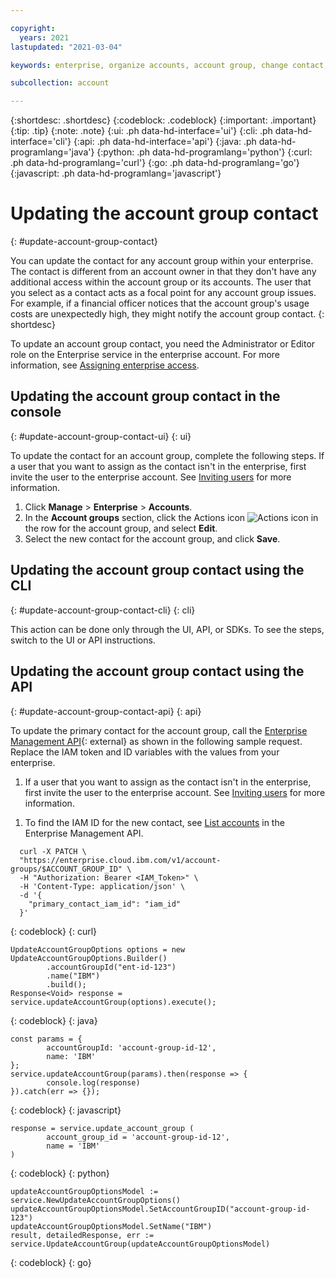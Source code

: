 ```yaml
---

copyright:
  years: 2021
lastupdated: "2021-03-04"

keywords: enterprise, organize accounts, account group, change contact, account group contact 

subcollection: account

---
```


{:shortdesc: .shortdesc}
{:codeblock: .codeblock}
{:important: .important}
{:tip: .tip}
{:note: .note}
{:ui: .ph data-hd-interface='ui'}
{:cli: .ph data-hd-interface='cli'}
{:api: .ph data-hd-interface='api'}
{:java: .ph data-hd-programlang='java'}
{:python: .ph data-hd-programlang='python'}
{:curl: .ph data-hd-programlang='curl'}
{:go: .ph data-hd-programlang='go'}
{:javascript: .ph data-hd-programlang='javascript'}

# Updating the account group contact
{: #update-account-group-contact}

You can update the contact for any account group within your enterprise. The contact is different from an account owner in that they don't have any additional access within the account group or its accounts. The user that you select as a contact acts as a focal point for any account group issues. For example, if a financial officer notices that the account group's usage costs are unexpectedly high, they might notify the account group contact.
{: shortdesc}

To update an account group contact, you need the Administrator or Editor role on the Enterprise service in the enterprise account. For more information, see [Assigning enterprise access](/docs/account?topic=account-assign-access-enterprise).

## Updating the account group contact in the console
{: #update-account-group-contact-ui}
{: ui}

To update the contact for an account group, complete the following steps. If a user that you want to assign as the contact isn't in the enterprise, first invite the user to the enterprise account. See [Inviting users](/docs/account?topic=account-iamuserinv) for more information.

1. Click **Manage** > **Enterprise** > **Accounts**.
1. In the **Account groups** section, click the Actions icon ![Actions icon](../icons/actions-icon-vertical.svg) in the row for the account group, and select **Edit**.
1. Select the new contact for the account group, and click **Save**. 

## Updating the account group contact using the CLI
{: #update-account-group-contact-cli}
{: cli}

This action can be done only through the UI, API, or SDKs. To see the steps, switch to the UI or API instructions. 


## Updating the account group contact using the API
{: #update-account-group-contact-api}
{: api}

To update the primary contact for the account group, call the [Enterprise Management API](https://{DomainName}/apidocs/enterprise-apis/enterprise#import-an-account-into-an-enterprise){: external} as shown in the following sample request. Replace the IAM token and ID variables with the values from your enterprise.

1. If a user that you want to assign as the contact isn't in the enterprise, first invite the user to the enterprise account. See [Inviting users](/docs/account?topic=account-iamuserinv) for more information.
 <!---MAKE THIS A NOTE BEFORE THE CODEBLOCK?--->

1. To find the IAM ID for the new contact, see [List accounts](https://cloud.ibm.com/apidocs/enterprise-apis/enterprise#list-accounts) in the Enterprise Management API. 
 <!---MAKE THIS A TIP AFTER THE CODEBLOCK?--->

```
  curl -X PATCH \
  "https://enterprise.cloud.ibm.com/v1/account-groups/$ACCOUNT_GROUP_ID" \
  -H "Authorization: Bearer <IAM_Token>" \
  -H 'Content-Type: application/json' \
  -d '{
    "primary_contact_iam_id": "iam_id"
  }'
  ```
{: codeblock}
{: curl}

```
UpdateAccountGroupOptions options = new UpdateAccountGroupOptions.Builder()
        .accountGroupId("ent-id-123")
        .name("IBM")
        .build();
Response<Void> response = service.updateAccountGroup(options).execute();
```
{: codeblock}
{: java}

```
const params = {
        accountGroupId: 'account-group-id-12',
        name: 'IBM'
};
service.updateAccountGroup(params).then(response => {
        console.log(response)
}).catch(err => {});
```
{: codeblock}
{: javascript}

```
response = service.update_account_group ( 
        account_group_id = 'account-group-id-12',
        name = 'IBM'
)
```
{: codeblock}
{: python}

```
updateAccountGroupOptionsModel := service.NewUpdateAccountGroupOptions()
updateAccountGroupOptionsModel.SetAccountGroupID("account-group-id-123")
updateAccountGroupOptionsModel.SetName("IBM")
result, detailedResponse, err := service.UpdateAccountGroup(updateAccountGroupOptionsModel)
```
{: codeblock}
{: go}